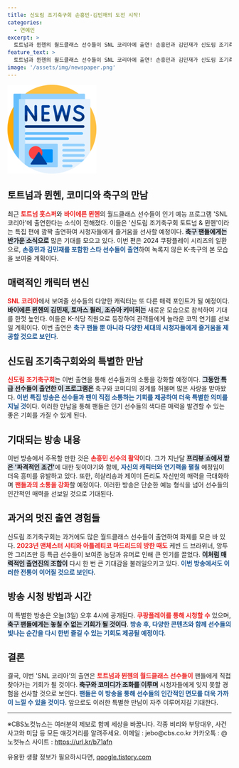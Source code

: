 ```yaml
---
title: 신도림 조기축구회 손흥민·김민재의 도전 시작!
categories:
  - 연예인
excerpt: >
  토트넘과 뮌헨의 월드클래스 선수들이 SNL 코리아에 출연! 손흥민과 김민재가 신도림 조기축구회에서 예기치 않은 모습으로 등장하며, 폭소를 자아낼 특별한 코믹 변신을 예고한다. 【3일 공개】
feature_text: >
  토트넘과 뮌헨의 월드클래스 선수들이 SNL 코리아에 출연! 손흥민과 김민재가 신도림 조기축구회에서 예기치 않은 모습으로 등장하며, 폭소를 자아낼 특별한 코믹 변신을 예고한다. 【3일 공개】
image: '/assets/img/newspaper.png'
---
```


<p><img src="/assets/img/newspaper.png" alt="kimp 속보" /></p>

<h2 data-ke-size="size26">토트넘과 뮌헨, 코미디와 축구의 만남</h2>

<p data-ke-size="size16"></p>

<p>최근 <b><span style="color: #ee2323;">토트넘 홋스퍼</span></b>와 <b><span style="color: #ee2323;">바이에른 뮌헨</span></b>의 월드클래스 선수들이 인기 예능 프로그램 'SNL 코리아'에 출연한다는 소식이 전해졌다. 이들은 '신도림 조기축구회 토트넘 & 뮌헨'이라는 특집 편에 깜짝 출연하여 시청자들에게 즐거움을 선사할 예정이다. <b><span style="background-color: #21538527;">축구 팬들에게는 반가운 소식으로</span></b> 많은 기대를 모으고 있다. 이번 편은 2024 쿠팡플레이 시리즈의 일환으로, <b><span style="color: #1a5490;">손흥민과 김민재를 포함한 스타 선수들이 출연</span></b>하여 녹록지 않은 K-축구의 본 모습을 보여줄 계획이다.</p>

<p data-ke-size="size16"></p>

<h2 data-ke-size="size26">매력적인 캐릭터 변신</h2>

<p data-ke-size="size16"></p>

<p><b><span style="color: #ee2323;">SNL 코리아</span></b>에서 보여줄 선수들의 다양한 캐릭터는 또 다른 매력 포인트가 될 예정이다. <b><span style="background-color: #21538527;">바이에른 뮌헨의 김민재, 토마스 뮐러, 조슈아 키미히는</span></b> 새로운 모습으로 참석하여 기대를 한껏 높인다. 이들은 K-식당 직원으로 등장하여 관객들에게 놀라운 코믹 연기를 선보일 계획이다. 이번 출연은 <b><span style="color: #1a5490;">축구 팬들 뿐 아니라 다양한 세대의 시청자들에게 즐거움을 제공할 것으로 보인다</span></b>.</p>

<p data-ke-size="size16"></p>

<h2 data-ke-size="size26">신도림 조기축구회와의 특별한 만남</h2>

<p data-ke-size="size16"></p>

<p><b><span style="color: #ee2323;">신도림 조기축구회</span></b>는 이번 출연을 통해 선수들과의 소통을 강화할 예정이다. <b><span style="background-color: #21538527;">그동안 특급 선수들이 출연한 이 프로그램은</span></b> 축구와 코미디의 경계를 허물며 많은 사랑을 받아왔다. <b><span style="color: #1a5490;">이번 특집 방송은 선수들과 팬이 직접 소통하는 기회를 제공하여 더욱 특별한 의미를 지닐 것</span></b>이다. 이러한 만남을 통해 팬들은 인기 선수들의 색다른 매력을 발견할 수 있는 좋은 기회를 가질 수 있게 된다.</p>

<p data-ke-size="size16"></p>

<h2 data-ke-size="size26">기대되는 방송 내용</h2>

<p data-ke-size="size16"></p>

<p>이번 방송에서 주목할 만한 것은 <b><span style="color: #ee2323;">손흥민 선수의 활약</span></b>이다. 그가 지난달 <b><span style="background-color: #21538527;">프리뷰 쇼에서 받은 '파격적인 조건'</span></b>에 대한 뒷이야기와 함께, <b><span style="color: #1a5490;">자신의 캐릭터와 연기력을 펼칠</span></b> 예정임이 더욱 흥미를 유발하고 있다. 또한, 히샬리송과 제이미 돈리도 자신만의 매력을 극대화하며 <b><span style="color: #ee2323;">팬들과의 소통을 강화</span></b>할 예정이다. 이러한 방송은 단순한 예능 형식을 넘어 선수들의 인간적인 매력을 선보일 것으로 기대된다.</p>

<p data-ke-size="size16"></p>

<h2 data-ke-size="size26">과거의 멋진 출연 경험들</h2>

<p data-ke-size="size16"></p>

<p>신도림 조기축구회는 과거에도 많은 월드클래스 선수들이 출연하여 화제를 모은 바 있다. <b><span style="color: #ee2323;">2023년 맨체스터 시티와 아틀레티코 마드리드의 방한 때도</span></b> 케빈 드 브라위너, 앙투안 그리즈만 등 특급 선수들이 보여준 농담과 유머로 인해 큰 인기를 끌었다. <b><span style="background-color: #21538527;">이처럼 매력적인 출연진의 조합이</span></b> 다시 한 번 큰 기대감을 불러일으키고 있다. <b><span style="color: #1a5490;">이번 방송에서도 이러한 전통이 이어질 것으로 보인다</span></b>.</p>

<p data-ke-size="size16"></p>

<h2 data-ke-size="size26">방송 시청 방법과 시간</h2>

<p data-ke-size="size16"></p>

<p>이 특별한 방송은 오늘(3일) 오후 4시에 공개된다. <b><span style="color: #ee2323;">쿠팡플레이를 통해 시청할 수</span></b> 있으며, <b><span style="background-color: #21538527;">축구 팬들에게는 놓칠 수 없는 기회가 될 것이다</span></b>. <b><span style="color: #1a5490;">방송 후, 다양한 콘텐츠와 함께 선수들의 빛나는 순간을 다시 한번 즐길 수 있는 기회도 제공될 예정이다</span></b>.</p>

<p data-ke-size="size16"></p>

<h2 data-ke-size="size26">결론</h2>

<p data-ke-size="size16"></p>

<p>결국, 이번 'SNL 코리아'의 출연은 <b><span style="color: #ee2323;">토트넘과 뮌헨의 월드클래스 선수들이</span></b> 팬들에게 직접 찾아가는 기회가 될 것이다. <b><span style="background-color: #21538527;">축구와 코미디가 조화를 이루며</span></b> 시청자들에게 잊지 못할 경험을 선사할 것으로 보인다. <b><span style="color: #1a5490;">팬들은 이 방송을 통해 선수들의 인간적인 면모를 더욱 가까이 느낄 수 있을 것이다</span></b>. 앞으로도 이러한 특별한 만남이 자주 이루어지길 기대한다.</p>

<p data-ke-size="size16"></p>

<hr />

<p data-ke-size="size16">※CBS노컷뉴스는 여러분의 제보로 함께 세상을 바꿉니다. 각종 비리와 부당대우, 사건사고와 미담 등 모든 얘깃거리를 알려주세요. 이메일 : jebo@cbs.co.kr 카카오톡 : @노컷뉴스 사이트 : <a href="https://url.kr/b71afn">https://url.kr/b71afn</a></p>
유용한 생활 정보가 필요하시다면, <a href="https://qoogle.tistory.com" rel="dofollow">qoogle.tistory.com</a>


